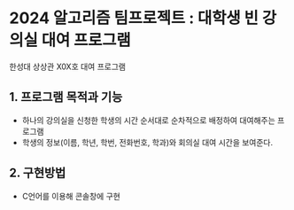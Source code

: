 # 2024 알고리즘 팀프로젝트 : 대학생 빈 강의실 대여 프로그램
한성대 상상관 X0X호 대여 프로그램

## 1. 프로그램 목적과 기능 
  - 하나의 강의실을 신청한 학생의 시간 순서대로 순차적으로 배정하여 대여해주는 프로그램
  - 학생의 정보(이름, 학년, 학번, 전화번호, 학과)와 회의실 대여 시간을 보여준다.

## 2. 구현방법
  - C언어를 이용해 콘솔창에 구현

